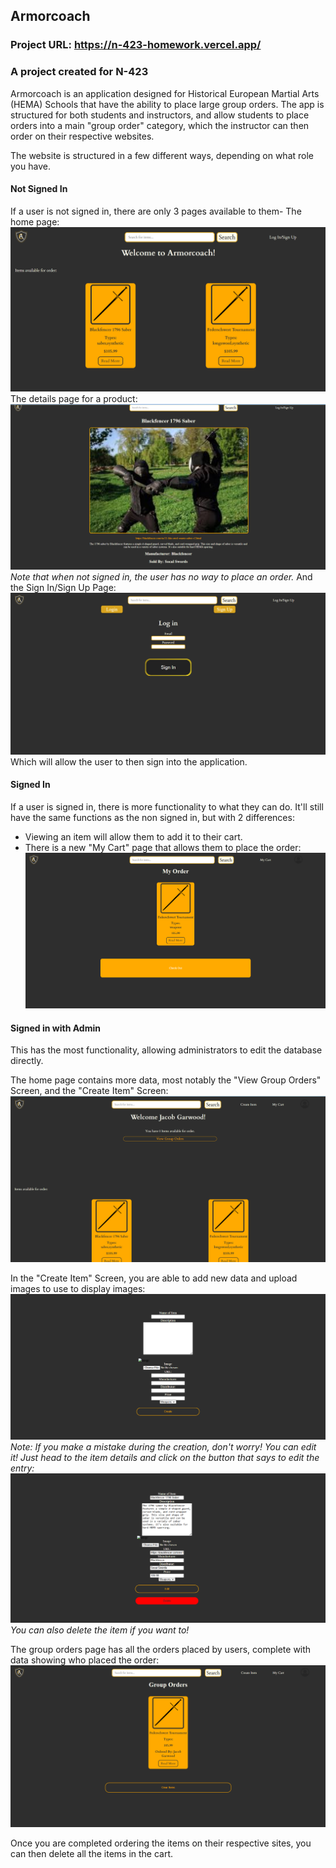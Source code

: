 ## Armorcoach

### Project URL: https://n-423-homework.vercel.app/
### A project created for N-423
Armorcoach is an application designed for Historical European Martial Arts (HEMA) Schools that have the ability to place large group orders. The app is structured for both students and instructors, and allow students to place orders into a main "group order" category, which the instructor can then order on their respective websites.

The website is structured in a few different ways, depending on what role you have. 

#### Not Signed In
If a user is not signed in, there are only 3 pages available to them- The home page: 
![Home page of ArmorCoach](image.png)
The details page for a product:
![Details page of a Blackfencer 1796 saber. The user is not signed in](image-1.png)
*Note that when not signed in, the user has no way to place an order.*
And the Sign In/Sign Up Page:
![Sign In Sign Up Page](image-2.png)
Which will allow the user to then sign into the application.

#### Signed In
If a user is signed in, there is more functionality to what they can do. It'll still have the same functions as the non signed in, but with 2 differences:
* Viewing an item will allow them to add it to their cart.
* There is a new "My Cart" page that allows them to place the order:
![My Cart Page](image-3.png)

#### Signed in with Admin
This has the most functionality, allowing administrators to edit the database directly.

The home page contains more data, most notably the "View Group Orders" Screen, and the "Create Item" Screen: ![Admin Home Page](image-4.png)

In the "Create Item" Screen, you are able to add new data and upload images to use to display images: 
![Create Screen](image-5.png)
*Note: If you make a mistake during the creation, don't worry! You can edit it! Just head to the item details and click on the button that says to edit the entry:*
![Edit Page](image-6.png)
*You can also delete the item if you want to!*

The group orders page has all the orders placed by users, complete with data showing who placed the order:
![Group Orders Page](image-7.png)

Once you are completed ordering the items on their respective sites, you can then delete all the items in the cart.
